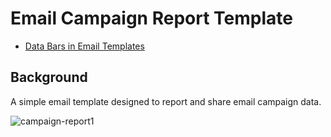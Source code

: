 # Email Campaign Report Template

* [Data Bars in Email Templates](https://github.com/bdjang/data-bars-email-templates)

## Background

A simple email template designed to report and share email campaign data.

![campaign-report1](https://user-images.githubusercontent.com/6575035/86976149-d5add700-c147-11ea-829c-bd064acf3730.png)
